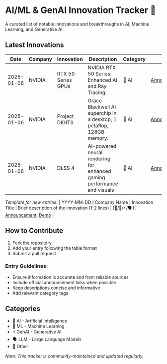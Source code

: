 # AI/ML & GenAI Innovation Tracker 🚀

A curated list of notable innovations and breakthroughs in AI, Machine Learning, and Generative AI.

## Latest Innovations

| Date | Company | Innovation | Description | Category | Links |
|------|----------|------------|-------------|-----------|-------|
| 2025-01-06 | NVIDIA | RTX 50 Series GPUs | NVIDIA RTX 50 Series: Enhanced AI and Ray Tracing. | 🤖 AI | [Announcement](https://www.nvidia.com/en-us/geforce/graphics-cards/50-series/) |
| 2025-01-06 | NVIDIA | Project DIGITS | Grace Blackwell AI superchip in a desktop, 1 petaflop, 128GB memory. | 🤖 AI | [Announcement](https://www.nvidia.com/en-us/project-digits/) |
| 2025-01-06 | NVIDIA | DLSS 4 | AI-powered neural rendering for enhanced gaming performance and visuals | 🤖 AI | [Announcement](https://www.nvidia.com/en-us/geforce/technologies/dlss/) |

*Template for new entries:*
| YYYY-MM-DD | Company Name | Innovation Title | Brief description of the innovation (1-2 lines) | [🤖/🧠/⚡/🗣️] | [Announcement](link), [Demo](link) |

## How to Contribute

1. Fork the repository
2. Add your entry following the table format
3. Submit a pull request

### Entry Guidelines:
- Ensure information is accurate and from reliable sources
- Include official announcement links when possible
- Keep descriptions concise and informative
- Add relevant category tags

## Categories
- 🤖 AI - Artificial Intelligence
- 🧠 ML - Machine Learning
- ⚡ GenAI - Generative AI
- 🗣️ LLM - Large Language Models
- 🔮 Other

*Note: This tracker is community-maintained and updated regularly.*